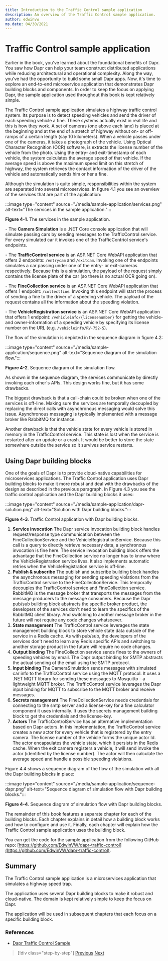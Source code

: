 ```yaml
---
title: Introduction to the Traffic Control sample application
description: An overview of the Traffic Control sample application.
author: edwinvw
ms.date: 04/30/2021
---
```


# Traffic Control sample application

Earlier in the book, you've learned about the foundational benefits of Dapr. You saw how Dapr can help your team construct distributed applications while reducing architectural and operational complexity. Along the way, you've had the opportunity to build some small Dapr apps. Now, it's time to explore an end-to-end microservice application that demonstrates Dapr building blocks and components. In order to keep the focus on applying Dapr, the sample application used throughout this book is kept relatively simple.

The Traffic Control sample application simulates a highway traffic control system. Its purpose is to detect speeding vehicles and send the driver of each speeding vehicle a fine. These systems actually exist in real life and this is how they work. A set of cameras (one above each lane) is placed at the beginning and at the end of a stretch of highway without on- or off-ramps of a certain length (say 10 kilometers). When a vehicle passes under one of the cameras, it takes a photograph of the vehicle. Using Optical Character Recognition (OCR) software, is extracts the license number of the vehicle from the photo. Using the entry- and exit-timestamp of each vehicle, the system calculates the average speed of that vehicle. If the average speed is above the maximum speed limit on this stretch of highway, the system retrieves the contact information of the driver of the vehicle and automatically sends him or her a fine.

Although the simulation is quite simple, responsibilities within the system are separated into several microservices. In figure 4.1 you see an overview of the services that are part of the application:

:::image type="content" source="./media/sample-application/services.png" alt-text="The services in the sample application.":::

**Figure 4-1**. The services in the sample application.

\- The **Camera Simulation** is a .NET Core console application that will simulate passing cars by sending messages to the TrafficControl service. For every simulated car it invokes one of the TrafficContriol service's endpoints.

\- The **TrafficControl service** is an ASP.NET Core WebAPI application that offers 2 endpoints: `/entrycam` and `/exitcam`. Invoking one of the endpoints simulates a car passing under one of the entry- or exit-cameras respectively. Because this is a simulation, the payload of the request simply contains the license plate of the car (so there is no actual OCR going on).

\- The **FineCollection service** is an ASP.NET Core WebAPI application that offers 1 endpoint: `/collectfine`. Invoking this endpoint will start the process of sending a fine to the driver of a speeding vehicle. The payload of the request contains all the information about the speeding violation.

\- The **VehicleRegistration service** is an ASP.NET Core WebAPI application that offers 1 endpoint: `/vehicleinfo/{licensenumber}` for getting the vehicle- and owner-information of a speeding vehicle by specifying its license number on the URL (e.g. `/vehicleinfo/RV-752-S`).

The flow of the simulation is depicted in the sequence diagram in figure 4.2:

:::image type="content" source="./media/sample-application/sequence.png" alt-text="Sequence diagram of the simulation flow.":::

**Figure 4-2**. Sequence diagram of the simulation flow.

As shown in the sequence diagram, the services communicate by directly invoking each other's APIs. This design works fine, but it has some drawbacks.

The biggest drawback is that a call-chain could be broken when one of the services is off-line. Making sure the services are temporally decoupled by replacing the direct calls with asynchronous messaging would solve this issue. Asynchronous messaging is typically implemented with a message broker like RabbitMQ for instance.

Another drawback is that the vehicle state for every vehicle is stored in memory in the TrafficControl service. This state is lost when the service is restarted after an update or a crash. It would be better to store the state somewhere outside the service so it survives service restarts.

## Using Dapr building blocks

One of the goals of Dapr is to provide cloud-native capabilities for microservices applications. The Traffic Control application uses Dapr building blocks to make it more robust and deal with the drawbacks of the design as described in the previous paragraph. In Figure 4.3 you see the traffic control application and the Dapr building blocks it uses:

:::image type="content" source="./media/sample-application/dapr-solution.png" alt-text="Solution with Dapr building blocks.":::

**Figure 4-3**. Traffic Control application with Dapr building blocks.

1. **Service invocation**
   The Dapr service invocation building block handles request/response type communication between the FineCollectionService and the VehicleRegistrationService. Because this call is a query to directly retrieve necessary data, a synchronous invocation is fine here. The service invocation building block offers the advantage that the FineCollection service no longer has to know where the VehicleRegistration service lives. It also implements automatic retries when the VehicleRegistration service is off-line.
1. **Publish & subscribe**
   The publish and subscribe building block handles the asynchronous messaging for sending speeding violations from the TrafficControl service to the FineCollectionService. This temporally decouples the TrafficControl service and FineCollection service. RabbitMQ is the message broker that transports the messages from the message producers to the message consumers. Because the Dapr pub/sub building block abstracts the specific broker product, the developers of the services don't need to learn the specifics of the RabbitMQ client library. And switching to another message broker in the future will not require any code changes whatsoever.  
1. **State management**
   The TrafficControl service leverages the state management building block to store vehicle state data outside of the service in a Redis cache. As with pub/sub, the developers of the services don't need to learn any Redis specific APIs and switching to another storage product in the future will require no code changes.
1. **Output binding**
   The FineCollection service sends fines to the owners of speeding vehicles by email. The Dapr output binding for SMTP abstracts the actual sending of the email using the SMTP protocol.
1. **Input binding**
   The CameraSimulation sends messages with simulated car info to the TrafficControl service using the MQTT protocol. It uses a .NET MQTT library for sending these messages to Mosquitto - a lightweight MQTT broker. The TrafficControl service leverages the Dapr input binding for MQTT to subscribe to the MQTT broker and receive messages.
1. **Secrets management**
   The FineCollectionService needs credentials for connecting to the smtp server and a license-key for a fine calculator component it uses internally. It uses the secrets management building block to get the credentials and the license-key.
1. **Actors**
   The TrafficControlService has an alternative implementation based on Dapr actors. In this implementation, the TrafficControl service creates a new actor for every vehicle that is registered by the entry camera. The license number of the vehicle forms the unique actor Id. The actor encapsulates the vehicle state, which it persists in the Redis cache. When the exit camera registers a vehicle, it will send invoke the actor (identified by the license number). The actor will then calculate the average speed and handle a possible speeding violations.

Figure 4.4 shows a sequence diagram of the flow of the simulation with all the Dapr building blocks in place:

:::image type="content" source="./media/sample-application/sequence-dapr.png" alt-text="Sequence diagram of simulation flow with Dapr building blocks.":::

**Figure 4-4**. Sequence diagram of simulation flow with Dapr building blocks.

The remainder of this book features a separate chapter for each of the building blocks. Each chapter explains in detail how a building block works and how to configure and use it. Finally, each chapter will explain how the Traffic Control sample application uses the building block.

You can get the code for the sample application from the following GitHub repo: [https://github.com/EdwinVW/dapr-traffic-control](https://github.com/EdwinVW/dapr-traffic-control).

## Summary

The Traffic Control sample application is a microservices application that simulates a highway speed trap.

The application uses several Dapr building blocks to make it robust and cloud-native. The domain is kept relatively simple to keep the focus on Dapr.

The application will be used in subsequent chapters that each focus on a specific building block.

### References

- [Dapr Traffic Control Sample](https://github.com/EdwinVW/dapr-traffic-control)

> [!div class="step-by-step"]
> [Previous](getting-started.md)
> [Next](state-management.md)
